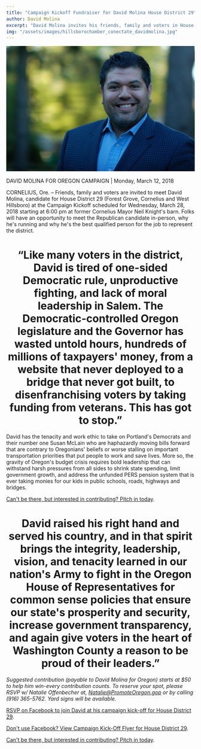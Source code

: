 ```yaml
---
title: "Campaign Kickoff Fundraiser for David Molina House District 29"
author: David Molina
excerpt: "David Molina invites his friends, family and voters in House District 29 to join the campaign kick-off party on March 28th in Cornelius."
img: "/assets/images/hillsborochamber_conectate_davidmolina.jpg"
---
```


<a href="#">
    <img src="/assets/images/1172255_4602025667980_1801152162_o.jpg" alt="David Molina invites friends, family and voters in House District 29 to join the campaign kickoff party on March 28th in Cornelius">
</a>

DAVID MOLINA FOR OREGON CAMPAIGN | Monday, March 12, 2018

CORNELIUS, Ore. – Friends, family and voters are invited to meet David Molina, candidate for House District 29 (Forest Grove, Cornelius and West Hillsboro) at the Campaign Kickoff scheduled for Wednesday, March 28, 2018 starting at 6:00 pm at former Cornelius Mayor Neil Knight's barn. Folks will have an opportunity to meet the Republican candidate in-person, why he's running and why he's the best qualified person for the job to represent the district.

<h1 align="center">“Like many voters in the district, David is tired of one-sided Democratic rule, unproductive fighting, and lack of moral leadership in Salem. The Democratic-controlled Oregon legislature and the Governor has wasted untold hours, hundreds of millions of taxpayers' money, from a website that never deployed to a bridge that never got built, to disenfranchising voters by taking funding from veterans. This has got to stop.”</h1>

David has the tenacity and work ethic to take on Portland's Democrats and their number one Susan McLain who are haphazardly moving bills forward that are contrary to Oregonians' beliefs or worse stalling on important transportation priorities that put people to work and save lives. More so, the gravity of Oregon's budget crisis requires bold leadership that can withstand harsh pressures from all sides to shrink state spending, limit government growth, and address the unfunded PERS pension system that is ever taking monies for our kids in public schools, roads, highways and bridges.

[Can't be there, but interested in contributing? Pitch in today](https://secure.anedot.com/davidmolina/donate).

<h1 align="center">David raised his right hand and served his country, and in that spirit brings the integrity, leadership, vision, and tenacity learned in our nation's Army to fight in the Oregon House of Representatives for common sense policies that ensure our state's prosperity and security, increase government transparency, and again give voters in the heart of Washington County a reason to be proud of their leaders.”</h1>

_Suggested contribution (payable to David Molina for Oregon) starts at $50 to help him win-every contribution counts. To reserve your spot, please RSVP w/ Natalie Offenbecher at, Natalie@PromoteOregon.gop or by calling (916) 365-5762. Yard signs will be available._

[RSVP on Facebook to join David at his campaign kick-off for House District 29](https://www.facebook.com/events/983899675090920/).

[Don't use Facebook? View Campaign Kick-Off Flyer for House District 29](https://s3-us-west-2.amazonaws.com/molinafororegon/28march_campaign_kickoff_davidmolina.pdf).

[Can't be there, but interested in contributing? Pitch in today](https://secure.anedot.com/davidmolina/donate).
